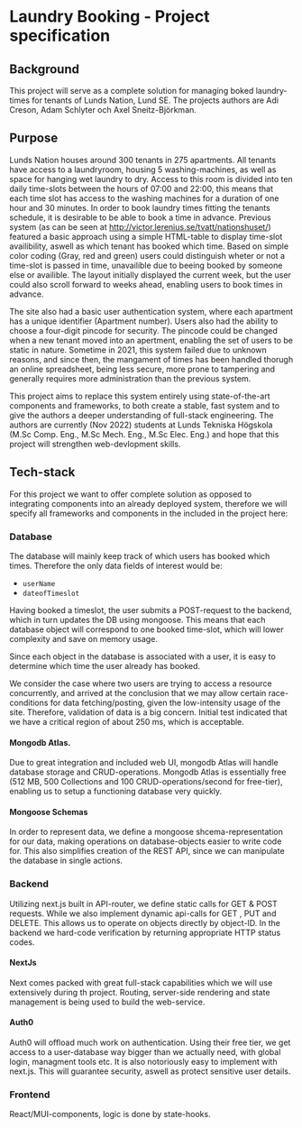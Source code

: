 # Laundry Booking - Project specification

## Background

This project will serve as a complete solution for managing boked laundry-times for tenants of Lunds Nation, Lund SE.
The projects authors are Adi Creson, Adam Schlyter och Axel Sneitz-Björkman.

## Purpose

Lunds Nation houses around 300 tenants in 275 apartments. All tenants have access to a laundryroom, housing 5
washing-machines, as well as space for hanging wet laundry to dry. Access to this room is divided into ten daily
time-slots between the hours of 07:00 and 22:00, this means that each time slot has access to the washing machines for a
duration of one hour and 30 minutes. In order to book laundry times fitting the tenants schedule, it is
desirable to be able to book a time in advance. Previous system (as can be seen
at http://victor.lerenius.se/tvatt/nationshuset/) featured a basic approach using a simple HTML-table to display
time-slot availibility, aswell as
which tenant has booked which time. Based on simple color coding (Gray, red and green) users could distinguish wheter or
not a time-slot is passed in time, unavailible due to beeing booked by someone else or availible. The layout
initially displayed the current week, but the user could also scroll forward to weeks ahead, enabling users to book
times in advance.

The site also had a basic user authentication system, where each apartment has a unique identifier (Apartment number).
Users also had the ability to choose a four-digit pincode for security. The pincode could be changed when a new tenant
moved into an apertment, enabling the set of users to be static in nature. Sometime in 2021, this system failed due to
unknown reasons, and since then, the mangament of times has been handled thorugh an online spreadsheet, being
less secure, more prone to tampering and generally requires more administration than the previous system.

This project aims to replace this system entirely using state-of-the-art components and frameworks, to both create a
stable, fast system and to give the authors a deeper understanding of full-stack engineering. The authors are
currently (Nov 2022) students at Lunds Tekniska Högskola (M.Sc Comp. Eng., M.Sc Mech. Eng., M.Sc Elec. Eng.) and hope
that this project will strengthen web-devlopment skills.

## Tech-stack

For this project we want to offer complete solution as opposed to integrating components into an already deployed
system, therefore we will specify all frameworks and components in the included in the project here:

### Database

The database will mainly keep track of which users has booked which times. Therefore the only data fields of interest
would be:

- `userName`
- `dateofTimeslot`

Having booked a timeslot, the user submits a POST-request to the backend, which in turn updates the DB using mongoose.
This means that each database object will correspond to one booked time-slot, which will lower complexity and save on
memory usage.

Since each object in the database is associated with a user, it is easy to determine which time the user already has
booked.

We consider the case where two users are trying to access a resource concurrently, and arrived at the conclusion that we
may allow certain race-conditions for data fetching/posting, given the low-intensity usage of the site. Therefore,
validation of data is a big concern. Initial test indicated that we have a critical region of about 250 ms, which is
acceptable.

#### Mongodb Atlas.

Due to great integration and included web UI, mongodb Atlas will handle database storage and CRUD-operations. Mongodb
Atlas is essentially free (512 MB, 500 Collections and 100 CRUD-operations/second for free-tier), enabling us to setup a
functioning database very quickly.

#### Mongoose Schemas

In order to represent data, we define a mongoose shcema-representation for our data, making operations on
database-objects easier to write code for. This also simplifies creation of the REST API, since we can manipulate the
database in single actions.

### Backend

Utilizing next.js built in API-router, we define static calls for GET & POST requests. While we also implement dynamic
api-calls for GET , PUT and DELETE. This allows us to operate on objects directly by object-ID. In the backend we
hard-code verification by returning appropriate HTTP status codes.

#### NextJs

Next comes packed with great full-stack capabilities which we will use extensively during th project. Routing,
server-side rendering and state management is being used to build the web-service.

#### Auth0

Auth0 will offload much work on authentication. Using their free tier, we get access to a user-database way bigger than
we actually need, with global login, managment tools etc. It is also notoriously easy to implement with next.js. This
will guarantee security, aswell as protect sensitive user details.

### Frontend

React/MUI-components, logic is done by state-hooks.
